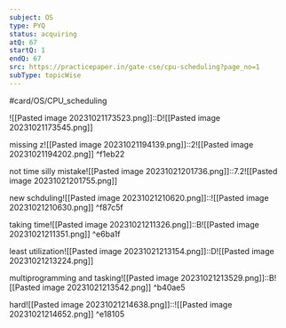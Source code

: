 ```yaml
---
subject: OS
type: PYQ
status: acquiring
atQ: 67
startQ: 1
endQ: 67
src: https://practicepaper.in/gate-cse/cpu-scheduling?page_no=1
subType: topicWise
---
```

#card/OS/CPU_scheduling


![[Pasted image 20231021173523.png]]::D![[Pasted image 20231021173545.png]]

missing z![[Pasted image 20231021194139.png]]::2![[Pasted image 20231021194202.png]] ^f1eb22

not time silly mistake![[Pasted image 20231021201736.png]]::7.2![[Pasted image 20231021201755.png]]

new schduling![[Pasted image 20231021210620.png]]::![[Pasted image 20231021210630.png]] ^f87c5f

taking time![[Pasted image 20231021211326.png]]::B![[Pasted image 20231021211351.png]] ^e6ba1f

least utilization![[Pasted image 20231021213154.png]]::D![[Pasted image 20231021213224.png]]

multiprogramming and tasking![[Pasted image 20231021213529.png]]::B![[Pasted image 20231021213542.png]] ^b40ae5

hard![[Pasted image 20231021214638.png]]::![[Pasted image 20231021214652.png]] ^e18105